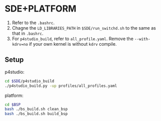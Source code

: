 # SDE+PLATFORM

1. Refer to the `.bashrc`.
2. Chagne the `LD_LIBRARIES_PATH` in `$SDE/run_switchd.sh` to the same as that in `.bashrc`.
3. For `p4studio_build`, refer to `all_profile.yaml`. Remove the `--with-kdrv=no` if your own kernel is without `kdrv` compile.

## Setup

p4studio:
```bash
cd $SDE/p4studio_build
./p4studio_build.py -up profiles/all_profiles.yaml
```

platform:
```bash
cd $BSP
bash ./bs_build.sh clean_bsp
bash ./bs_build.sh build_bsp
```

